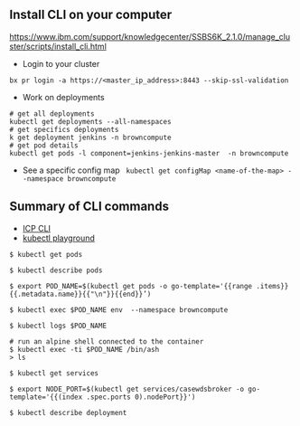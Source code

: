 
## Install CLI on your computer
https://www.ibm.com/support/knowledgecenter/SSBS6K_2.1.0/manage_cluster/scripts/install_cli.html

* Login to your cluster
```
bx pr login -a https://<master_ip_address>:8443 --skip-ssl-validation
```
* Work on deployments
```
# get all deployments
kubectl get deployments --all-namespaces
# get specifics deployments
k get deployment jenkins -n browncompute
# get pod details
kubectl get pods -l component=jenkins-jenkins-master  -n browncompute
```
* See a specific config map
` kubectl get configMap <name-of-the-map> --namespace browncompute`

## Summary of CLI commands
* [ICP CLI](https://www.ibm.com/support/knowledgecenter/SSBS6K_2.1.0.2/manage_cluster/cli_commands.html)
* [kubectl playground](https://kubernetes.io/docs/reference/generated/kubectl/kubectl-commands)


```
$ kubectl get pods

$ kubectl describe pods

$ export POD_NAME=$(kubectl get pods -o go-template='{{range .items}}{{.metadata.name}}{{"\n"}}{{end}}’)

$ kubectl exec $POD_NAME env  --namespace browncompute

$ kubectl logs $POD_NAME

# run an alpine shell connected to the container
$ kubectl exec -ti $POD_NAME /bin/ash
> ls

$ kubectl get services

$ export NODE_PORT=$(kubectl get services/casewdsbroker -o go-template='{{(index .spec.ports 0).nodePort}}')

$ kubectl describe deployment
```
